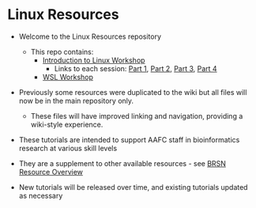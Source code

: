 # Linux Resources

- Welcome to the Linux Resources repository
  - This repo contains:
    - [Introduction to Linux Workshop](/Introduction_to_Linux/README.md)
      - Links to each session: [Part 1](/Introduction_to_Linux/Intro_Linux_1.md), [Part 2](/Introduction_to_Linux/Intro_Linux_2.md), [Part 3](/Introduction_to_Linux/Intro_Linux_3.md), [Part 4](/Introduction_to_Linux/Intro_Linux_4.md)
    - [WSL Workshop](/WSL_Workshop/README.md)

- Previously some resources were duplicated to the wiki but all files will now be in the main repository only.
  - These files will have improved linking and navigation, providing a wiki-style experience.

- These tutorials are intended to support AAFC staff in bioinformatics research at various skill levels
- They are a supplement to other available resources - see [BRSN Resource Overview](https://collab.agr.gc.ca/co/BRS-SRB/SitePages/Resource%20Overview.aspx)
- New tutorials will be released over time, and existing tutorials updated as necessary
